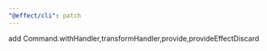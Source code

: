 ```yaml
---
"@effect/cli": patch
---
```


add Command.withHandler,transformHandler,provide,provideEffectDiscard
